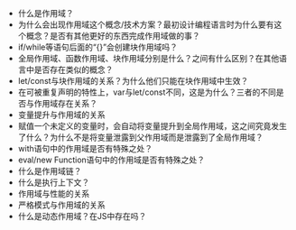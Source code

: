 - 什么是作用域？
- 为什么会出现作用域这个概念/技术方案？最初设计编程语言时为什么要有这个概念？是否有其他更好的东西完成作用域做的事？
- if/while等语句后面的“{}”会创建块作用域吗？
- 全局作用域、函数作用域、块作用域分别是什么？之间有什么区别？在其他语言中是否存在类似的概念？
- let/const与块作用域的关系？为什么他们只能在块作用域中生效？
- 在可被重复声明的特性上，var与let/const不同，这是为什么？三者的不同是否与作用域存在关系？
- 变量提升与作用域的关系
- 赋值一个未定义的变量时，会自动将变量提升到全局作用域，这之间究竟发生了什么？为什么不是将变量泄露到父作用域而是泄露到了全局作用域？
- with语句中的作用域是否有特殊之处？
- eval/new Function语句中的作用域是否有特殊之处？
- 什么是作用域链？
- 什么是执行上下文？
- 作用域与性能的关系
- 严格模式与作用域的关系
- 什么是动态作用域？在JS中存在吗？